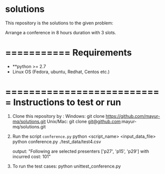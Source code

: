 solutions
=========

This repository is the solutions to the given problem:

Arrange a conference in 8 hours duration with 3 slots.

===========
Requirements
===========
  - **python >= 2.7
  - Linux OS (Fedora, ubuntu, Redhat, Centos etc.)

===========================
Instructions to test or run
===========================
1. Clone this repository by :
   Windows: git clone https://github.com/mayur-mq/solutions.git
   Unix/Mac: git clone git@github.com:mayur-mq/solutions.git

2. Run the script `conference.py`
   python <script_name>  <input_data_file>
   python conference.py ./test_data/test4.csv

   output:
   "Following are selected presenters ['p27', 'p15', 'p29'] with
   incurred cost: 101"

3. To run the test cases:
   python unittest_conference.py



